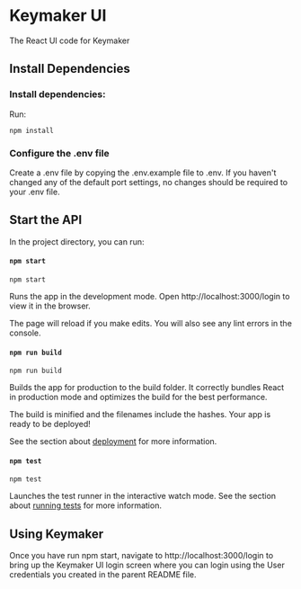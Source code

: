 # Keymaker UI

The React UI code for Keymaker

## Install Dependencies

### Install dependencies:

Run:

```
npm install
```

### Configure the .env file

Create a .env file by copying the .env.example file to .env. If you haven't changed any of the default port settings, no changes should be required to your .env file.

## Start the API

In the project directory, you can run:

#### `npm start`
```
npm start
```

Runs the app in the development mode.
Open http://localhost:3000/login to view it in the browser.

The page will reload if you make edits.
You will also see any lint errors in the console.

#### `npm run build`

```
npm run build
```

Builds the app for production to the build folder.
It correctly bundles React in production mode and optimizes the build for the best performance.

The build is minified and the filenames include the hashes.
Your app is ready to be deployed!

See the section about [deployment](https://create-react-app.dev/docs/deployment/) for more information.

#### `npm test`

```
npm test
```

Launches the test runner in the interactive watch mode.
See the section about [running tests](https://create-react-app.dev/docs/running-tests/) for more information.

## Using Keymaker

Once you have run npm start, navigate to http://localhost:3000/login to bring up the Keymaker UI login screen where you can login using the User credentials you created in the parent README file.